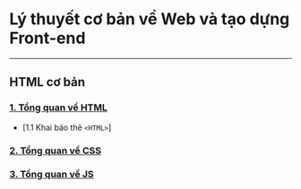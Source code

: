 # Lý thuyết cơ bản về Web và tạo dựng Front-end
---
## HTML cơ bản
### [1. Tổng quan về HTML](https://github.com/huynhdn147/How-to-learn-HTML/blob/master/HTML/TongQuanVeHTML.md)
- [1.1 Khai báo thẻ `<HTML>`]
### [2. Tổng quan về CSS](https://github.com/huynhdn147/How-to-learn-HTML/blob/master/CSS/TongQuanVeCSS.md)
### [3. Tổng quan về JS](https://github.com/huynhdn147/How-to-learn-HTML/blob/master/Javascript/TongQuanVeJS.md)
